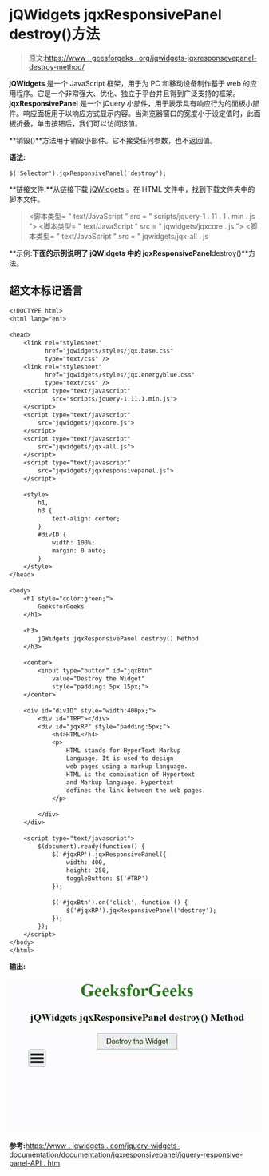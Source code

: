 # jQWidgets jqxResponsivePanel destroy()方法

> 原文:[https://www . geesforgeks . org/jqwidgets-jqxresponsevepanel-destroy-method/](https://www.geeksforgeeks.org/jqwidgets-jqxresponsivepanel-destroy-method/)

**jQWidgets** 是一个 JavaScript 框架，用于为 PC 和移动设备制作基于 web 的应用程序。它是一个非常强大、优化、独立于平台并且得到广泛支持的框架。 **jqxResponsivePanel** 是一个 jQuery 小部件，用于表示具有响应行为的面板小部件。响应面板用于以响应方式显示内容。当浏览器窗口的宽度小于设定值时，此面板折叠，单击按钮后，我们可以访问该值。

**销毁()**方法用于销毁小部件。它不接受任何参数，也不返回值。

**语法:**

```
$('Selector').jqxResponsivePanel('destroy');
```

**链接文件:**从链接下载 [jQWidgets](https://www.jqwidgets.com/download/) 。在 HTML 文件中，找到下载文件夹中的脚本文件。

> <link rel="”stylesheet”" href="”jqwidgets/styles/jqx.base.css”" type="”text/css”">
> <脚本类型= " text/JavaScript " src = " scripts/jquery-1 . 11 . 1 . min . js "></脚本类型>
> <脚本类型= " text/JavaScript " src = " jqwidgets/jqxcore . js "></脚本类型>
> <脚本类型= " text/JavaScript " src = " jqwidgets/jqx-all . js

**示例:**下面的示例说明了 jQWidgets 中的 jqxResponsivePanel**destroy()**方法。

## 超文本标记语言

```
<!DOCTYPE html>
<html lang="en">

<head>
    <link rel="stylesheet" 
          href="jqwidgets/styles/jqx.base.css" 
          type="text/css" />
    <link rel="stylesheet" 
          href="jqwidgets/styles/jqx.energyblue.css" 
          type="text/css" />
    <script type="text/javascript" 
            src="scripts/jquery-1.11.1.min.js">
    </script>
    <script type="text/javascript" 
        src="jqwidgets/jqxcore.js">
    </script>
    <script type="text/javascript" 
        src="jqwidgets/jqx-all.js">
    </script>
    <script type="text/javascript" 
        src="jqwidgets/jqxresponsivepanel.js">
    </script>

    <style>
        h1,
        h3 {
            text-align: center;
        }        
        #divID {
            width: 100%;
            margin: 0 auto;
        }
    </style>
</head>

<body>
    <h1 style="color:green;">
        GeeksforGeeks
    </h1>

    <h3>
        jQWidgets jqxResponsivePanel destroy() Method
    </h3>

    <center>
        <input type="button" id="jqxBtn" 
            value="Destroy the Widget" 
            style="padding: 5px 15px;">
    </center>

    <div id="divID" style="width:400px;">
        <div id="TRP"></div>
        <div id="jqxRP" style="padding:5px;">
            <h4>HTML</h4>
            <p>
                HTML stands for HyperText Markup 
                Language. It is used to design 
                web pages using a markup language. 
                HTML is the combination of Hypertext 
                and Markup language. Hypertext 
                defines the link between the web pages.
            </p>

        </div>
    </div>

    <script type="text/javascript">
        $(document).ready(function() {
            $('#jqxRP').jqxResponsivePanel({
                width: 400,
                height: 250,
                toggleButton: $('#TRP')
            });

            $('#jqxBtn').on('click', function () {
                $('#jqxRP').jqxResponsivePanel('destroy');
            });
        });
    </script>
</body>
</html>
```

**输出:**

![](img/f5006771b7f4429a402a62f7fa341fc9.png)

**参考:**[https://www . jqwidgets . com/jquery-widgets-documentation/documentation/jqxresponsivepanel/jquery-responsive-panel-API . htm](https://www.jqwidgets.com/jquery-widgets-documentation/documentation/jqxresponsivepanel/jquery-responsive-panel-api.htm)